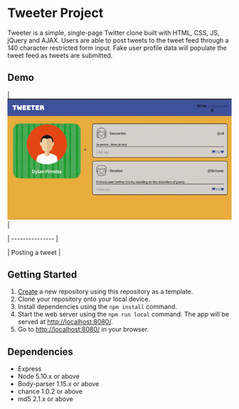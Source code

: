 # Tweeter Project

Tweeter is a simple, single-page Twitter clone built with HTML, CSS, JS, jQuery and AJAX. Users are able to post tweets to the tweet feed through a 140 character restricted form input. Fake user profile data will populate the tweet feed as tweets are submitted.

## Demo

| !["Posting a tweet demo"](https://github.com/dpirrott/tweeter/blob/master/docs/enterTweet.gif) |

| --------------- |

| Posting a tweet |

## Getting Started

1. [Create](https://docs.github.com/en/repositories/creating-and-managing-repositories/creating-a-repository-from-a-template) a new repository using this repository as a template.
2. Clone your repository onto your local device.
3. Install dependencies using the `npm install` command.
3. Start the web server using the `npm run local` command. The app will be served at <http://localhost:8080/>.
4. Go to <http://localhost:8080/> in your browser.

## Dependencies

- Express
- Node 5.10.x or above
- Body-parser 1.15.x or above
- chance 1.0.2 or above
- md5 2.1.x or above
